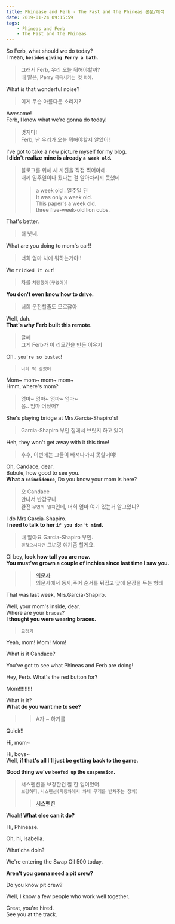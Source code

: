 ```yaml
---
title: Phinease and Ferb - The Fast and the Phineas 본문/해석
date: 2019-01-24 09:15:59
tags:
    - Phineas and Ferb
    - The Fast and the Phineas
---
```


So Ferb, what should we do today?  
I mean, **`besides` `giving Perry a bath`.**  
> 그래서 Ferb, 우리 오늘 뭐해야할까?  
> 내 말은, Perry `목욕시키는 것` `외에`.  

What is that wonderful noise?  
> 이게 무슨 아름다운 소리지?  

Awesome!  
Ferb, I know what we're gonna do today!  
> 멋지다!  
> Ferb, 난 우리가 오늘 뭐해야할지 알았어!  

I've got to take a new picture myself for my blog.  
**I didn't realize mine is already `a week old`.**  
> 블로그를 위해 새 사진을 직접 찍어야해.  
> 내께 일주일이나 됬다는 걸 알아차리지 못했네  
>> a week old : 일주일 된  
>> It was only a week old.  
>> This paper's a week old.  
>> three five-week-old lion cubs.  

That's better.  
> 더 낫네.  

What are you doing to mom's car!!  
> 너희 엄마 차에 뭐하는거야!!  

We `tricked it out`!  
> 차를 `치장했어(꾸몄어)`!  

**You don't even know how to drive.**  
> 너희 운전할줄도 모르잖아  

Well, duh.  
**That's why Ferb built this remote.**  
> 글쎄  
> 그게 Ferb가 이 리모컨을 만든 이유지  

Oh.. `you're so busted`!  
> `너희 딱 걸렸어`  

Mom~ mom~ mom~ mom~  
Hmm, where's mom?  
> 엄마~ 엄마~ 엄마~ 엄마~  
> 음.. 엄마 어딨어?  

She's playing bridge at Mrs.Garcia-Shapiro's!  
> Garcia-Shapiro 부인 집에서 브릿지 하고 있어  

Heh, they won't get away with it this time!  
> 후후, 이번에는 그들이 빠져나가지 못할거야!  

Oh, Candace, dear.  
Bubule, how good to see you.  
**What a `coincidence`**, Do you know your mom is here?  
> 오 Candace  
> 만나서 반갑구나.  
> 완전 `우연의 일치`인데, 너희 엄마 여기 있는거 알고있니?  
    
I do Mrs.Garcia-Shapiro.  
**I need to talk to her `if you don't mind`.**  
> 내 알아요 Garcia-Shapiro 부인.  
> `괜찮으시다면` 그녀랑 얘기좀 할게요.  

Oi bey, **look how tall you are now.**  
**You must've grown a couple of inchies since last time I saw you.**  
>> [의문사](https://m.blog.naver.com/PostView.nhn?blogId=antonovych&logNo=220769958011&proxyReferer=https%3A%2F%2Fwww.google.com%2F)  
>> 의문사에서 동사,주어 순서를 뒤집고 앞에 문장을 두는 형태  

That was last week, Mrs.Garcia-Shapiro.  

Well, your mom's inside, dear.  
Where are your `braces`?  
**I thought you were wearing braces.**  
> `교정기` 

Yeah, mom! Mom! Mom!  

What is it Candace?  

You've got to see what Phineas and Ferb are doing!  

Hey, Ferb. What's the red button for?  

Mom!!!!!!!!!  

What is it?  
**What do you want me to see?**  
>> A가 ~ 하기를  

Quick!!  

Hi, mom~  

Hi, boys~  
Well, **if that's all I'll just be getting back to the game.**  

**Good thing we've `beefed up` the `suspension`.**  
> 서스펜션을 보강한건 잘 한 일이었어.  
> `보강하다`, `서스펜션(자동차에서 차체 무게를 받쳐주는 장치)`
>> [서스펜션](https://www.google.com/search?q=suspension&newwindow=1&source=lnms&tbm=isch&sa=X&ved=0ahUKEwjsi_Sr7Y3gAhXFxLwKHenCD9wQ_AUIDigB&biw=1920&bih=1000)  

Woah! **What else can it do?**  

Hi, Phinease.  

Oh, hi, Isabella.  

What'cha doin?  

We're entering the Swap Oil 500 today.  

**Aren't you gonna need a pit crew?**  

Do you know pit crew?  

Well, I know a few people who work well together.  

Great, you're hired.  
See you at the track.  

<!-- more -->